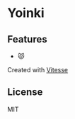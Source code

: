 # Yoinki

## Features

- 😾

Created with [Vitesse](https://github.com/antfu/vitesse-webext)

## License

MIT

